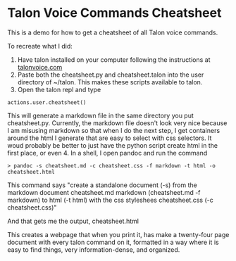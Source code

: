 # Talon Voice Commands Cheatsheet

This is a demo for how to get a cheatsheet of all Talon voice commands.  

To recreate what I did: 

1. Have talon installed on your computer following the instructions at [talonvoice.com](https://talonvoice.com/docs/index.html#getting-started)
2. Paste both the cheatsheet.py and cheatsheet.talon  into the user directory of ~/talon.  This makes these scripts available to talon. 
3. Open the talon repl and type 

```
actions.user.cheatsheet()
```

This will generate a markdown file in the same directory you put cheatsheet.py.  Currently, the markdown file doesn't look very nice because I am misusing markdown so that when I do the next step, I get containers around the html I generate that are easy to select with css selectors.  It woud probably be better to just have the python script create html in the first place, or even 
4.  In a shell, I open pandoc and run the command 

```
> pandoc -s cheatsheet.md -c cheatsheet.css -f markdown -t html -o cheatsheet.html
```

This command says "create a standalone document (-s) from the markdown document cheatsheet.md  markdown (cheatsheet.md -f markdown) to html (-t html) with the css styleshees cheatsheet.css (-c cheatsheet.css)"

And that gets me the output, cheatsheet.html

This creates a webpage that when you print it, has make a twenty-four page document with every talon command on it, formatted in a way where it is easy to find things, very information-dense, and organized.  